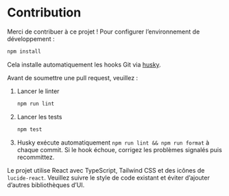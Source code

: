 # Contribution

Merci de contribuer à ce projet ! Pour configurer l’environnement de développement :

```bash
npm install
```

Cela installe automatiquement les hooks Git via [husky](https://typicode.github.io/husky).

Avant de soumettre une pull request, veuillez :

1. Lancer le linter

   ```bash
   npm run lint
   ```
2. Lancer les tests

   ```bash
   npm test
   ```
3. Husky exécute automatiquement `npm run lint && npm run format` à chaque commit.
   Si le hook échoue, corrigez les problèmes signalés puis recommittez.

Le projet utilise React avec TypeScript, Tailwind CSS et des icônes de `lucide-react`.
Veuillez suivre le style de code existant et éviter d’ajouter d’autres bibliothèques d’UI.
